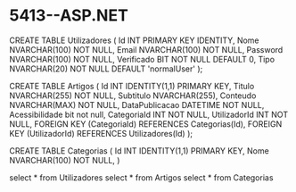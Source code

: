 # 5413--ASP.NET

CREATE TABLE Utilizadores (
    Id INT PRIMARY KEY IDENTITY,
    Nome NVARCHAR(100) NOT NULL,
    Email NVARCHAR(100) NOT NULL,
    Password NVARCHAR(100) NOT NULL,
    Verificado BIT NOT NULL DEFAULT 0,
    Tipo NVARCHAR(20) NOT NULL DEFAULT 'normalUser'
);


CREATE TABLE Artigos (
    Id INT IDENTITY(1,1) PRIMARY KEY,
    Titulo NVARCHAR(255) NOT NULL,
    Subtitulo NVARCHAR(255),
    Conteudo NVARCHAR(MAX) NOT NULL,
    DataPublicacao DATETIME NOT NULL,
	Acessibilidade bit not null,
    CategoriaId INT NOT NULL,
    UtilizadorId INT NOT NULL,
    FOREIGN KEY (CategoriaId) REFERENCES Categorias(Id),
    FOREIGN KEY (UtilizadorId) REFERENCES Utilizadores(Id)
);

CREATE TABLE Categorias (
	Id INT IDENTITY(1,1) PRIMARY KEY,
    Nome NVARCHAR(100) NOT NULL,
)


select * from Utilizadores
select * from Artigos
select * from Categorias

